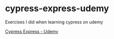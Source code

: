 # cypress-express-udemy
Exercises I did when learning cypress on udemy

[Cypress Express - Udemy](https://www.udemy.com/course/cypress-express/)
